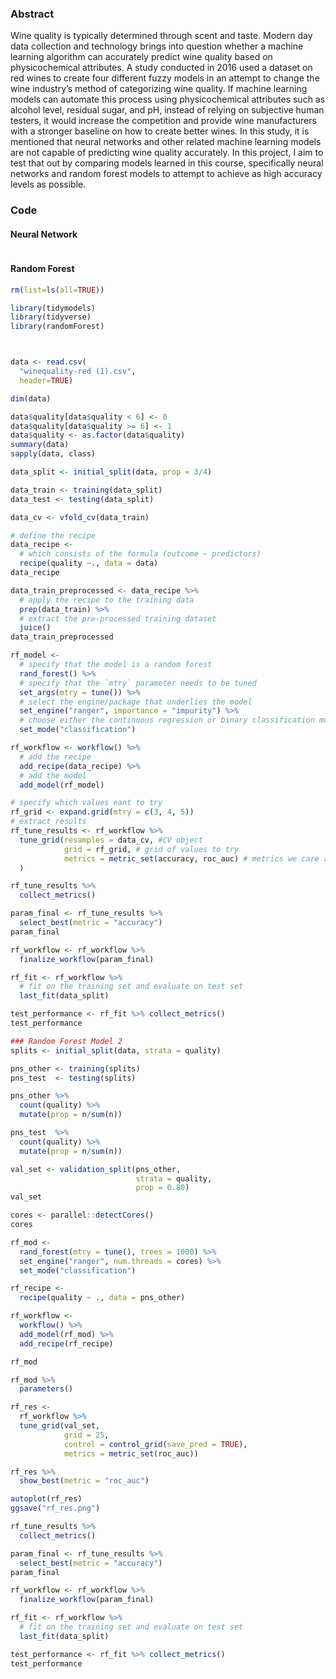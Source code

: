 ### Abstract

Wine quality is typically determined through scent and taste. Modern day data collection and technology brings into question whether a machine learning algorithm can accurately predict wine quality based on physicochemical attributes. A study conducted in 2016 used a dataset on red wines to create four different fuzzy models in an attempt to change the wine industry’s method of categorizing wine quality. If machine learning models can automate this process using physicochemical attributes such as alcohol level, residual sugar, and pH, instead of relying on subjective human testers, it would increase the competition and provide wine manufacturers with a stronger baseline on how to create better wines. In this study, it is mentioned that neural networks and other related machine learning models are not capable of predicting wine quality accurately. In this project, I aim to test that out by comparing models learned in this course, specifically neural networks and random forest models to attempt to achieve as high accuracy levels as possible.

### Code

#### Neural Network

``` python

```

#### Random Forest

``` R
rm(list=ls(all=TRUE))

library(tidymodels)
library(tidyverse)
library(randomForest)



data <- read.csv(
  "winequality-red (1).csv",
  header=TRUE)

dim(data)

data$quality[data$quality < 6] <- 0
data$quality[data$quality >= 6] <- 1
data$quality <- as.factor(data$quality)
summary(data)
sapply(data, class)

data_split <- initial_split(data, prop = 3/4)

data_train <- training(data_split)
data_test <- testing(data_split)

data_cv <- vfold_cv(data_train)

# define the recipe
data_recipe <- 
  # which consists of the formula (outcome ~ predictors)
  recipe(quality ~., data = data)
data_recipe

data_train_preprocessed <- data_recipe %>%
  # apply the recipe to the training data
  prep(data_train) %>%
  # extract the pre-processed training dataset
  juice()
data_train_preprocessed

rf_model <- 
  # specify that the model is a random forest
  rand_forest() %>%
  # specify that the `mtry` parameter needs to be tuned
  set_args(mtry = tune()) %>%
  # select the engine/package that underlies the model
  set_engine("ranger", importance = "impurity") %>%
  # choose either the continuous regression or binary classification mode
  set_mode("classification") 

rf_workflow <- workflow() %>%
  # add the recipe
  add_recipe(data_recipe) %>%
  # add the model
  add_model(rf_model)

# specify which values eant to try
rf_grid <- expand.grid(mtry = c(3, 4, 5))
# extract results
rf_tune_results <- rf_workflow %>%
  tune_grid(resamples = data_cv, #CV object
            grid = rf_grid, # grid of values to try
            metrics = metric_set(accuracy, roc_auc) # metrics we care about
  )

rf_tune_results %>%
  collect_metrics()

param_final <- rf_tune_results %>%
  select_best(metric = "accuracy")
param_final

rf_workflow <- rf_workflow %>%
  finalize_workflow(param_final)

rf_fit <- rf_workflow %>%
  # fit on the training set and evaluate on test set
  last_fit(data_split)

test_performance <- rf_fit %>% collect_metrics()
test_performance

### Random Forest Model 2
splits <- initial_split(data, strata = quality)

pns_other <- training(splits)
pns_test  <- testing(splits)

pns_other %>%
  count(quality) %>%
  mutate(prop = n/sum(n))

pns_test  %>%
  count(quality) %>%
  mutate(prop = n/sum(n))

val_set <- validation_split(pns_other,
                            strata = quality,
                            prop = 0.80)
val_set

cores <- parallel::detectCores()
cores

rf_mod <-
  rand_forest(mtry = tune(), trees = 1000) %>%
  set_engine("ranger", num.threads = cores) %>%
  set_mode("classification")

rf_recipe <-
  recipe(quality ~ ., data = pns_other)

rf_workflow <-
  workflow() %>%
  add_model(rf_mod) %>%
  add_recipe(rf_recipe)

rf_mod

rf_mod %>%
  parameters()

rf_res <-
  rf_workflow %>%
  tune_grid(val_set,
            grid = 25,
            control = control_grid(save_pred = TRUE),
            metrics = metric_set(roc_auc))

rf_res %>%
  show_best(metric = "roc_auc")

autoplot(rf_res)
ggsave("rf_res.png")

rf_tune_results %>%
  collect_metrics()

param_final <- rf_tune_results %>%
  select_best(metric = "accuracy")
param_final

rf_workflow <- rf_workflow %>%
  finalize_workflow(param_final)

rf_fit <- rf_workflow %>%
  # fit on the training set and evaluate on test set
  last_fit(data_split)

test_performance <- rf_fit %>% collect_metrics()
test_performance
```

